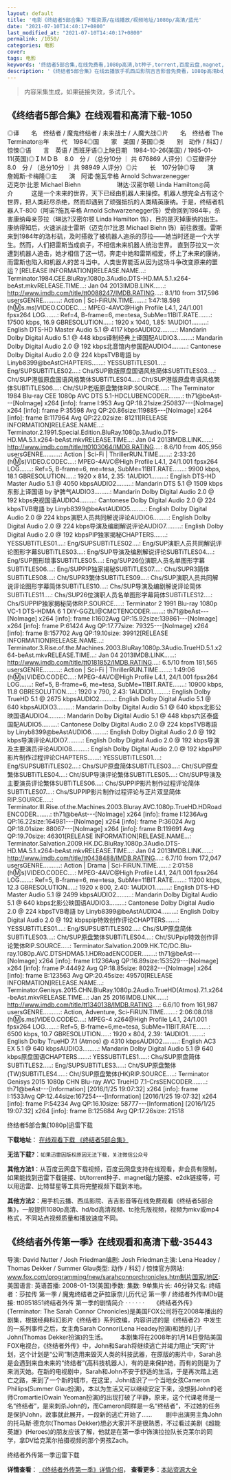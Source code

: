 ```yaml
---
layout: default
title: '电影《终结者5部合集》下载资源/在线播放/视频地址/1080p/高清/蓝光'
date: "2021-07-10T14:40:17+0800"
last_modified_at: "2021-07-10T14:40:17+0800"
permalink: /1050/
categories: 电影
cover:
tags: 电影
keywords: '终结者5部合集,在线免费看,1080p高清,bt种子,torrent,百度云盘,magnet,磁力链,迅雷下载资源'
description: '《终结者5部合集》在线云播放手机西瓜影院吉吉影音免费看，1080p高清bd/hd未删减完整版和tc抢先枪版，mkv/mp4格式，附带bt/torrent种子、magnet/磁力链、百度云盘、网盘资源迅雷下载链接'
---
```


>内容采集生成，如果链接失效，多试几个。


## 《终结者5部合集》在线观看和高清下载-1050

◎译　　名　终结者 / 魔鬼终结者 / 未来战士 / 人魔大战◎片　　名　终结者 The Terminator◎年　　代　1984◎国　　家　美国 / 英国◎类　　别　动作 / 科幻 / 惊悚◎语　　言　英语 / 西班牙语◎上映日期　1984-10-26(美国) / 1985-01-11(英国)◎ＩＭＤＢ　8.0　分 / （总分10分 ｜ 共 676869 人评分）◎豆瓣评分　8.0　分 / （总分10分 ｜ 共 98949 人评分）◎片　　长　107分钟◎导　　演　詹姆斯·卡梅隆◎主　　演　阿诺·施瓦辛格 Arnold Schwarzenegger　　　　　　迈克尔·比恩 Michael Biehn　　　　　　琳达·汉密尔顿 Linda Hamilton◎简　　介　　　这是一个未来的世界，天下已经由机器人来操控。机器人想完全占有这个世界，把人类赶尽杀绝，然而却遇到了顽强抵抗的人类精英康纳。于是，终结者机器人T-800（阿诺?施瓦辛格 Arnold Schwarzenegger饰）受命回到1984年，杀害康纳母亲莎拉（琳达?汉密尔顿 Linda Hamilton 饰），目的是灭掉康纳的出生。 康纳得知后，火速派战士雷斯（迈克尔?比恩 Michael Biehn 饰）前往救援。雷斯来到1984年的洛杉矶，及时搭救了被机器人追杀的莎拉——她当时还是一个大学生。然而，人们把雷斯当成疯子，不相信未来机器人统治世界。 直到莎拉又一次遭到机器人追击，她才相信了这一切。奔走中她和雷斯相爱，怀上了未来的康纳，而雷斯也陷入和机器人的苦斗当中。人类世界能否从因为这场斗争改变原来的噩运？[RELEASE INFORMATION]RELEASE.NAME...: Terminator.1984.CEE.BluRay.1080p.3Audio.DTS-HD.MA.5.1.x264-beAst.mkvRELEASE.TIME...: Jan 04 2013IMDB.LINK......: http://www.imdb.com/title/tt0088247/IMDB.RATING....: 8.1/10 from 317,596 usersGENRE..........: Action | Sci-FiRUN.TIME.......: 1:47:18.598 (h:m:s.ms)VIDEO.CODEC....: MPEG-4AVC@High Profile L4.1, 24/1.001 fpsx264 LOG.......: Ref=4, B-frame=6, me=tesa, SubMe=11BIT.RATE.......: 17500 kbps, 16.9 GBRESOLUTION.....: 1920 x 1040, 1.85: 1AUDIO1.........: English DTS-HD Master Audio 5.1 @ 4117 kbpsAUDIO2.........: Mandarin Dolby Digital Audio 5.1 @ 448 kbps译制经典上译国配AUDIO3.........: Mandarin Dolby Digital Audio 2.0 @ 192 kbps北音馆内参国配AUDIO4.........: Cantonese Dolby Digital Audio 2.0 @ 224 kbpsTVB粵語 by Linyb8399@beAstCHAPTERS.......: YESSUBTiTLES01....: Eng/SUPSUBTiTLES02....: Chs/SUP欧版原盘国语风格简体SUBTiTLES03....: Cht/SUP港版原盘国语风格繁体SUBTiTLES04....: Cht/SUP港版原盘粤语风格繁体SUBTiTLES06....: Cht/SUP老版原盘繁体RIP.SOURCE.....: The Terminator 1984 Blu-ray CEE 1080p AVC DTS 5.1-HDCLUBENCODER........: th71@beAst---[NoImage] x264 [info]: frame I:953 Avg QP:18.21size:250837---[NoImage] x264 [info]: frame P:35598 Avg QP:20.86size:119885---[NoImage] x264 [info]: frame B:117964 Avg QP:22.02size: 81211[RELEASE INFORMATION]RELEASE.NAME...: Terminator.2.1991.Special.Edition.BluRay.1080p.3Audio.DTS-HD.MA.5.1.x264-beAst.mkvRELEASE.TIME...: Jan 04 2013IMDB.LINK......: http://www.imdb.com/title/tt0103064/IMDB.RATING....: 8.6/10 from 405,956 usersGENRE..........: Action | Sci-Fi | ThrillerRUN.TIME.......: 2:33:26 (h:m:s)VIDEO.CODEC....: MPEG-4AVC@High Profile L4.1, 24/1.001 fpsx264 LOG.......: Ref=5, B-frame=6, me=tesa, SubMe=11BIT.RATE.......: 9900 kbps, 18.1 GBRESOLUTION.....: 1920 x 814, 2.35: 1AUDIO1.........: English DTS-HD Master Audio 5.1 @ 4050 kbpsAUDIO2.........: Mandarin DTS 5.1 @ 1509 kbps东影上译国语 by 驴脾气AUDIO3.........: Mandarin Dolby Digital Audio 2.0 @ 192 kbps央视国语AUDIO4.........: Cantonese Dolby Digital Audio 2.0 @ 224 kbpsTVB粵語 by Linyb8399@beAstAUDIO5.........: English Dolby Digital Audio 2.0 @ 224 kbps演职人员共同解说评论AUDIO6.........: English Dolby Digital Audio 2.0 @ 224 kbps导演及编剧解说评论AUDIO7.........: English Dolby Digital Audio 2.0 @ 192 kbpsPIP独家揭秘CHAPTERS.......: YESSUBTiTLES01....: Eng/SUPSUBTiTLES02....: Eng/SUP演职人员共同解说评论图形字幕SUBTiTLES03....: Eng/SUP导演及编剧解说评论SUBTiTLES04....: Eng/SUP图形琐事SUBTiTLES05....: Eng/SUP26位演职人员名单图形字幕SUBTiTLES06....: Eng/SUPPIP独家揭秘SUBTiTLES07....: Chs/SUPR3简体SUBTiTLES08....: Cht/SUPR3繁体SUBTiTLES09....: Chs/SUP演职人员共同解说评论图形字幕简体SUBTiTLES10....: Chs/SUP导演及编剧解说评论简体SUBTiTLES11....: Chs/SUP26位演职人员名单图形字幕简体SUBTiTLES12....: Chs/SUPPIP独家揭秘简体RIP.SOURCE.....: Terminator 2 1991 Blu-ray 1080p VC-1 DTS-HDMA 6 1 DIY-GGZLI@CMCTENCODER........: th71@beAst---[NoImage] x264 [info]: frame I:1602Avg QP:15.92size:139861---[NoImage] x264 [info]: frame P:61424 Avg QP:17.77size: 79325---[NoImage] x264 [info]: frame B:157702 Avg QP:19.10size: 39912[RELEASE INFORMATION]RELEASE.NAME...: Terminator.3.Rise.of.the.Machines.2003.BluRay.1080p.3Audio.TrueHD.5.1.x264-beAst.mkvRELEASE.TIME...: Jan 04 2013IMDB.LINK......: http://www.imdb.com/title/tt0181852/IMDB.RATING....: 6.5/10 from 181,565 usersGENRE..........: Action | Sci-Fi | ThrillerRUN.TIME.......: 1:49:06 (h:m:s)VIDEO.CODEC....: MPEG-4AVC@High Profile L4.1, 24/1.001 fpsx264 LOG.......: Ref=5, B-frame=6, me=tesa, SubMe=11BIT.RATE.......: 10900 kbps, 11.8 GBRESOLUTION.....: 1920 x 790, 2.43: 1AUDIO1.........: English Dolby TrueHD 5.1 @ 2675 kbpsAUDIO2.........: English Dolby Digital Audio 5.1 @ 640 kbpsAUDIO3.........: Mandarin Dolby Digital Audio 5.1 @ 640 kbps北影公映国语AUDIO4.........: Mandarin Dolby Digital Audio 5.1 @ 448 kbps六区泰盛国配AUDIO5.........: Cantonese Dolby Digital Audio 2.0 @ 224 kbpsTVB粵語 by Linyb8399@beAstAUDIO6.........: English Dolby Digital Audio 2.0 @ 192 kbps导演评论AUDIO7.........: English Dolby Digital Audio 2.0 @ 192 kbps导演及主要演员评论AUDIO8.........: English Dolby Digital Audio 2.0 @ 192 kbpsPIP影片制作过程评论CHAPTERS.......: YESSUBTiTLES01....: Eng/SUPSUBTiTLES02....: Chs/SUP原盘简体SUBTiTLES03....: Cht/SUP原盘繁体SUBTiTLES04....: Cht/SUP导演评论繁体SUBTiTLES05....: Cht/SUP导演及主要演员评论繁体SUBTiTLES06....: Chs/SUPPIP影片制作过程评论简体SUBTiTLES07....: Chs/SUPPIP影片制作过程评论与正片双显简体RIP.SOURCE.....: Terminator.III.Rise.of.the.Machines.2003.Bluray.AVC.1080p.TrueHD.HDRoadENCODER........: th71@beAst---[NoImage] x264 [info]: frame I:1236Avg QP:16.22size:164981---[NoImage] x264 [info]: frame P:36024 Avg QP:18.01size: 88067---[NoImage] x264 [info]: frame B:119691 Avg QP:19.70size: 46301[RELEASE INFORMATION]RELEASE.NAME...: Terminator.Salvation.2009.HK.DC.BluRay.1080p.3Audio.DTS-HD.MA.5.1.x264-beAst.mkvRELEASE.TIME...: Jan 04 2013IMDB.LINK......: http://www.imdb.com/title/tt0438488/IMDB.RATING....: 6.7/10 from 172,047 usersGENRE..........: Action | Drama | Sci-FiRUN.TIME.......: 2:01:58 (h:m:s)VIDEO.CODEC....: MPEG-4AVC@High Profile L4.1, 24/1.001 fpsx264 LOG.......: Ref=5, B-frame=6, me=tesa, SubMe=11BIT.RATE.......: 11200 kbps, 12.3 GBRESOLUTION.....: 1920 x 800, 2.40: 1AUDIO1.........: English DTS-HD Master Audio 5.1 @ 2499 kbpsAUDIO2.........: Mandarin Dolby Digital Audio 5.1 @ 640 kbps北影公映国语AUDIO3.........: Cantonese Dolby Digital Audio 2.0 @ 224 kbpsTVB粵語 by Linyb8399@beAstAUDIO4.........: English Dolby Digital Audio 2.0 @ 192 kbpspip特效创作评论CHAPTERS.......: YESSUBTiTLES01....: Eng/SUPSUBTiTLES02....: Chs/SUP原盘简体SUBTiTLES03....: Cht/SUP原盘繁体SUBTiTLES04....: Cht/SUPpip特效创作评论繁体RIP.SOURCE.....: Terminator.Salvation.2009.HK.TC/DC.Blu-ray.1080p.AVC.DTSHDMA5.1.HDRoadENCODER........: th71@beAst---[NoImage] x264 [info]: frame I:1236Avg QP:16.89size:153529---[NoImage] x264 [info]: frame P:44492 Avg QP:18.85size: 80282---[NoImage] x264 [info]: frame B:123563 Avg QP:20.45size: 49570[RELEASE INFORMATION]RELEASE.NAME...: Terminator.Genisys.2015.CHN.BluRay.1080p.2Audio.TrueHD(Atmos).7.1.x264-beAst.mkvRELEASE.TIME...: Jan 25 2016IMDB.LINK......: http://www.imdb.com/title/tt1340138/IMDB.RATING....: 6.6/10 from 161,987 usersGENRE..........: Action, Adventure, Sci-FiRUN.TIME.......: 2:06:08.018 (h:m:s.ms)VIDEO.CODEC....: MPEG-4 x264@High Profile L4.1, 24/1.001 fpsx264 LOG.......: Ref=5, B-frame=6,me=tesa, SubMe=11BIT.RATE.......: 6500 kbps, 10.7 GBRESOLUTION.....: 1920 x 804, 2.39: 1AUDIO1.........: English Dolby TrueHD 7.1 (Atmos) @ 4310 kbpsAUDIO2.........: English AC3 EX 5.1 @ 640 kbpsAUDIO3.........: Mandarin Dolby Digital Audio 5.1 @ 640 kbps原盘国语CHAPTERS.......: YESSUBTiTLES1.....: Chs/SUP原盘简体SUBTiTLES2.....: Eng/SUPSUBTiTLES3.....: Cht/SUP原盘繁体(TW)SUBTiTLES4.....: Cht/SUP原盘繁体(HK)RIP.SOURCE.....: Terminator Genisys 2015 1080p CHN Blu-ray AVC TrueHD 7.1-CrsSENCODER........: th71@beAst---[Information] [2016/1/25 19:07:32] x264 [info]: frame I:1533Avg QP:12.44size:167254---[Information] [2016/1/25 19:07:32] x264 [info]: frame P:54234 Avg QP:16.10size: 58777---[Information] [2016/1/25 19:07:32] x264 [info]: frame B:125684 Avg QP:17.26size: 21518


终结者5部合集[1080p]迅雷下载

**下载地址**： [在线观看下载 《终结者5部合集》](https://www.993dy.com//vod-detail-id-29710.html) 


**无法下载?**：`如果迅雷因版权原因无法下载，关注微信公众号 `

**其他方法1**：从百度云网盘下载视频，百度云网盘支持在线观看，非会员有限制，如果能找到迅雷下载链接、bt/torrent种子、magnet磁力链接、e2dk链接等，可以用迅雷、比特彗星等工具将完整视频下载到本地。

**其他方法2**：用手机云播、西瓜影院、吉吉影音等在线免费观看《终结者5部合集》，一般提供1080p高清、hd/bd高清视频、tc抢先版视频，视频为mkv或mp4格式，不同站点视频质量和播放速度不同。


## 《终结者外传第一季》在线观看和高清下载-35443

导演: David Nutter / Josh Friedman编剧: Josh Friedman主演: Lena Headey / Thomas Dekker / Summer Glau类型: 动作 / 科幻 / 惊悚官方网站: www.fox.com/programming/new/sarahconnorchronicles.htm制片国家/地区: 美国语言: 英语首播: 2008-01-13(美国)季数: 集数: 9单集片长: 46分钟又名: 终结者：莎拉传 第一季 / 魔鬼终结者之萨拉康奈儿历代记 第一季 / 终结者外传IMDb链接: tt0851851终结者外传 第一季的剧情简介  ·  ·  ·  ·  ·  ·　　《终结者外传》(Terminator: The Sarah Connor Chronicles)是美国FOX公司将在2008年播出的剧集，根据经典科幻影片《终结者》系列改编，内容讲述的是《终结者2》中发生的一系列事件之后，女主角Sarah Connor(Lena Headey扮演)和她的儿子John(Thomas Dekker扮演)的生活。 　　本剧集将在2008年的1月14日登陆美国FOX电视台，《终结者外传》中，John和Sarah将继续逃亡并竭力阻止“天网”计划，这个计划是“公司”制造用来毁灭人类的科技武器，在原版的影片中，Sarah总是会遇到来自未来的“终结者”(高科技机器人)，有的是来保护她，而有的则是为了来消灭她。在新的电视剧中，Sarah和John不安于舒适的生活，于是再次踏上逃亡之路，来到了一个新的城市，在这里，John结识了一个当地女孩Cameron Phillips(Summer Glau扮演)，本以为生活又可以继续安定下来，没想到John的老师Cromartie(Owain Yeoman扮演)的出现打破了平静，原来，这个代课老师是一名“终结者”，是来刺杀John的，而Cameron同样是一名“终结者”，不过她的任务是保护John，故事就此展开，一段新的逃亡开始了…… 　　剧中出演男主角John的托马斯·德克尔(Thomas Dekker)想必大家并不是很熟悉，不过看过美剧《超能英雄》(Heroes)的朋友应该了解，他就是在第一季中饰演拉拉队长克莱尔的同学，拿DV给克莱尔拍摄视频的那个男孩Zach。


终结者外传第一季迅雷下载

**详情查看**： [《终结者外传第一季》详情介绍](/movie/35443/)， **查看更多**：[本站资源大全](/movie/t/all/)

